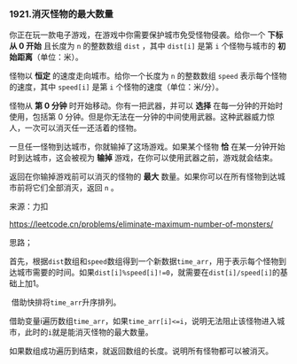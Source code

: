 ### 1921.消灭怪物的最大数量

你正在玩一款电子游戏，在游戏中你需要保护城市免受怪物侵袭。给你一个 **下标从 0 开始** 且长度为 `n` 的整数数组 `dist` ，其中 `dist[i]` 是第 `i` 个怪物与城市的 **初始距离**（单位：米）。

怪物以 **恒定** 的速度走向城市。给你一个长度为 `n` 的整数数组 `speed` 表示每个怪物的速度，其中 `speed[i]` 是第 `i` 个怪物的速度（单位：米/分）。

怪物从 **第 0 分钟** 时开始移动。你有一把武器，并可以 **选择** 在每一分钟的开始时使用，包括第 0 分钟。但是你无法在一分钟的中间使用武器。这种武器威力惊人，一次可以消灭任一还活着的怪物。

一旦任一怪物到达城市，你就输掉了这场游戏。如果某个怪物 **恰** 在某一分钟开始时到达城市，这会被视为 **输掉** 游戏，在你可以使用武器之前，游戏就会结束。

返回在你输掉游戏前可以消灭的怪物的 **最大** 数量。如果你可以在所有怪物到达城市前将它们全部消灭，返回 `n` 。

来源：力扣

https://leetcode.cn/problems/eliminate-maximum-number-of-monsters/



思路；

​		首先，根据`dist`数组和`speed`数组得到一个新数据`time_arr`，用于表示每个怪物到达城市需要的时间。如果`dist[i]%speed[i]!=0`，就需要在`dist[i]/speed[i]`的基础上加1。

​		借助快排将`time_arr`升序排列。

​		借助变量i遍历数组`time_arr`，如果`time_arr[i]<=i`，说明无法阻止该怪物进入城市，此时的`i`就是能消灭怪物的最大数量。

​	如果数组成功遍历到结束，就返回数组的长度。说明所有怪物都可以被消灭。


